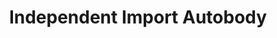 ---
title: "Independent Import Autobody"
url: /richmond/independent-import-autobody/
shop: car repair
---